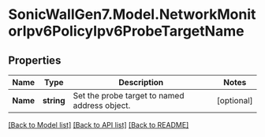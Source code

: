 # SonicWallGen7.Model.NetworkMonitorIpv6PolicyIpv6ProbeTargetName

## Properties

Name | Type | Description | Notes
------------ | ------------- | ------------- | -------------
**Name** | **string** | Set the probe target to named address object. | [optional] 

[[Back to Model list]](../README.md#documentation-for-models) [[Back to API list]](../README.md#documentation-for-api-endpoints) [[Back to README]](../README.md)

